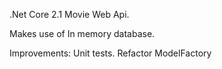 .Net Core 2.1 Movie Web Api.

Makes use of In memory database.

Improvements: 
Unit tests.
Refactor ModelFactory
